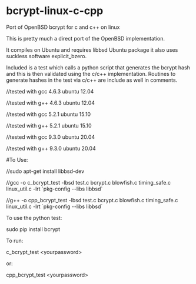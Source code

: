 # bcrypt-linux-c-cpp
Port of OpenBSD bcrypt for c and c++ on linux

This is pretty much a direct port of the OpenBSD implementation.

It compiles on Ubuntu and requires libbsd Ubuntu package it also uses
suckless software explicit_bzero.

Included is a test which calls a python script that generates
the bcrypt hash and this is then validated using the c/c++
implementation. Routines to generate hashes in the test via
c/c++ are include as well in comments.

//tested with gcc 4.6.3 ubuntu 12.04

//tested with g++ 4.6.3 ubuntu 12.04

//tested with gcc 5.2.1 ubuntu 15.10

//tested with g++ 5.2.1 ubuntu 15.10

//tested with gcc 9.3.0 ubuntu 20.04

//tested with g++ 9.3.0 ubuntu 20.04

#To Use:

//sudo apt-get install libbsd-dev

//gcc -o c_bcrypt_test -lbsd test.c bcrypt.c blowfish.c timing_safe.c linux_util.c -lrt \`pkg-config --libs libbsd\`

//g++ -o cpp_bcrypt_test -lbsd test.c bcrypt.c blowfish.c timing_safe.c linux_util.c -lrt \`pkg-config --libs libbsd\`

To use the python test:

sudo pip install bcrypt

To run:

c_bcrypt_test \<yourpassword\>

or:

cpp_bcrypt_test  \<yourpassword\>
